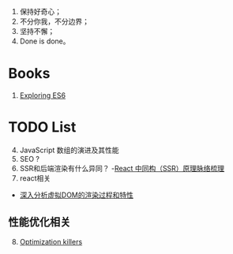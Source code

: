 1. 保持好奇心；
2. 不分你我，不分边界；
3. 坚持不懈；
4. Done is done。



# Books
1. [Exploring ES6](http://exploringjs.com/es6/)

# TODO List
4. JavaScript 数组的演进及其性能
5. SEO ?
6. SSR和后端渲染有什么异同？
-[React 中同构（SSR）原理脉络梳理](https://www.yuque.com/es2049/blog/zy0eq0)
7. react相关
- [深入分析虚拟DOM的渲染过程和特性](https://mp.weixin.qq.com/s/VlDl9r0w2CIg0KWiQXChxQ)
## 性能优化相关
8. [Optimization killers](https://github.com/petkaantonov/bluebird/wiki/Optimization-killers#32-leaking-arguments)
